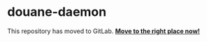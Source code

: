 # douane-daemon

This repository has moved to GitLab. [**Move to the right place now!**](https://gitlab.com/douaneapp/douane-daemon)
